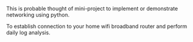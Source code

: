 This is probable thought of mini-project to implement or demonstrate networking using python.

To establish connection to your home wifi broadband router and perform daily log analysis.